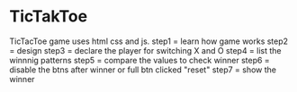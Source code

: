# TicTakToe
TicTacToe game uses html css and js.
step1 = learn how game works
step2 = design
step3 = declare the player for switching X and O
step4 = list the winnnig patterns
step5 = compare the values to check winner
step6 = disable the btns after winner or full btn clicked "reset"
step7 = show the winner

